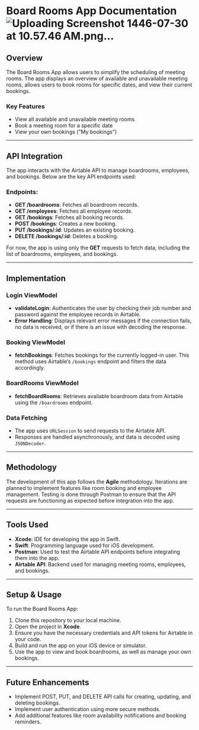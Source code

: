 # Board Rooms App Documentation![Uploading Screenshot 1446-07-30 at 10.57.46 AM.png…]()


## Overview

The Board Rooms App allows users to simplify the scheduling of meeting rooms. The app displays an overview of available and unavailable meeting rooms, allows users to book rooms for specific dates, and view their current bookings.

### Key Features
- View all available and unavailable meeting rooms
- Book a meeting room for a specific date
- View your own bookings ("My bookings")

---

## API Integration

The app interacts with the Airtable API to manage boardrooms, employees, and bookings. Below are the key API endpoints used:

### Endpoints:
- **GET /boardrooms**: Fetches all boardroom records.
- **GET /employees**: Fetches all employee records.
- **GET /bookings**: Fetches all booking records.
- **POST /bookings**: Creates a new booking.
- **PUT /bookings/:id**: Updates an existing booking.
- **DELETE /bookings/:id**: Deletes a booking.

For now, the app is using only the **GET** requests to fetch data, including the list of boardrooms, employees, and bookings.

---

## Implementation

### Login ViewModel
- **validateLogin**: Authenticates the user by checking their job number and password against the employee records in Airtable.
- **Error Handling**: Displays relevant error messages if the connection fails, no data is received, or if there is an issue with decoding the response.

### Booking ViewModel
- **fetchBookings**: Fetches bookings for the currently logged-in user. This method uses Airtable’s `/bookings` endpoint and filters the data accordingly.

### BoardRooms ViewModel
- **fetchBoardRooms**: Retrieves available boardroom data from Airtable using the `/boardrooms` endpoint.

### Data Fetching
- The app uses `URLSession` to send requests to the Airtable API.
- Responses are handled asynchronously, and data is decoded using `JSONDecoder`.

---

## Methodology

The development of this app follows the **Agile** methodology. Iterations are planned to implement features like room booking and employee management. Testing is done through Postman to ensure that the API requests are functioning as expected before integration into the app.

---

## Tools Used

- **Xcode**: IDE for developing the app in Swift.
- **Swift**: Programming language used for iOS development.
- **Postman**: Used to test the Airtable API endpoints before integrating them into the app.
- **Airtable API**: Backend used for managing meeting rooms, employees, and bookings.

---

## Setup & Usage

To run the Board Rooms App:

1. Clone this repository to your local machine.
2. Open the project in **Xcode**.
3. Ensure you have the necessary credentials and API tokens for Airtable in your code.
4. Build and run the app on your iOS device or simulator.
5. Use the app to view and book boardrooms, as well as manage your own bookings.

---

## Future Enhancements

- Implement POST, PUT, and DELETE API calls for creating, updating, and deleting bookings.
- Implement user authentication using more secure methods.
- Add additional features like room availability notifications and booking reminders.
